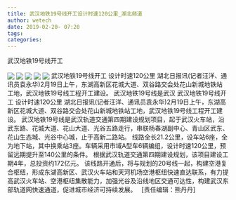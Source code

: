 ```yaml
---
title: 武汉地铁19号线开工设计时速120公里_湖北频道
author: wetech
date: 2019-02-20- 07:20
tags: 
categories: 
---
```

武汉地铁19号线开工
<!-- more -->
                
<img align="center" border="0" src="http://p2.ifengimg.com/a/2019_08/9ba2f2e85131cb5_size52_w640_h446.jpg" />
                
<img align="center" border="0" src="http://p2.ifengimg.com/a/2019_08/e2e2dfbec0d6c22_size34_w640_h320.jpg" />
            
<img align="center" border="0" src="http://p0.ifengimg.com/a/2019_08/49aa7c86c5358ea_size41_w640_h320.jpg" />
<img align="center" border="0" src="http://p3.ifengimg.com/a/2019_08/f475d3d6d02b323_size49_w400_h800.jpg" />
<img align="center" border="0" src="http://p2.ifengimg.com/a/2016/0810/204c433878d5cf9size1_w16_h16.png" />
武汉地铁19号线开工 设计时速120公里 湖北日报讯(记者汪洋、通讯员袁永华)2月19日上午，东湖高新区花城大道、双谷路交会处花山新城地铁站工地，武汉地铁19号线工程开工建设。 武汉地铁19号线是武汉
武汉地铁19号线开工
设计时速120公里
湖北日报讯(记者汪洋、通讯员袁永华)2月19日上午，东湖高新区花城大道、双谷路交会处花山新城地铁站工地，武汉地铁19号线工程开工建设。
武汉地铁19号线是武汉轨道交通第四期建设规划项目，起于武汉火车站，沿武东路、花城大道、花山大道、光谷五路走行，串联杨春湖副中心、青山区武东、花山生态城、光谷中心城，止于高新二路站。
线路全长21.2公里，设车站6座，全为地下站，其中换乘站3座。车辆采用市域A型车6辆编组，设计时速120公里，预留远期提升至140公里的条件。
根据武汉轨道交通第四期建设规划，该项目建设工期4年，总投资约172亿元。
该线路开通后，将与规划的20号线一起，构建空港复合枢纽，形成东湖高新区、武汉火车站和天河机场空港枢纽快速直达联系，有力提高武汉火车站、空港枢纽集散能力，加强光谷及沿线地区交通可达性，构建武汉东部轨道网快速通道，促进城市经济可持续发展。
 
[责任编辑：熊丹丹]
            
